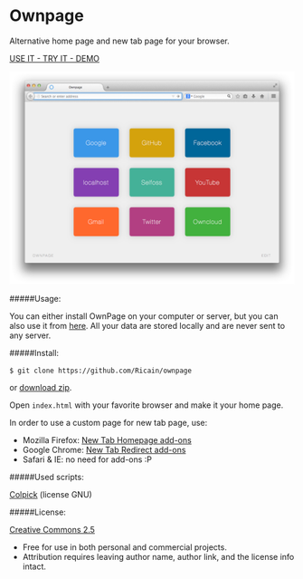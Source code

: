 # Ownpage

Alternative home page and new tab page for your browser.

[USE IT - TRY IT - DEMO](http://ricain.github.io/ownpage/)

![example](example.png)

#####Usage:

You can either install OwnPage on your computer or server, but you can also use it from [here](http://ricain.github.io/ownpage/). All your data are stored locally and are never sent to any server.

#####Install:

```
$ git clone https://github.com/Ricain/ownpage
```
or [download zip](https://github.com/Ricain/ownpage/archive/master.zip).

Open `index.html` with your favorite browser and make it your home page.

In order to use a custom page for new tab page, use:

- Mozilla Firefox: [New Tab Homepage add-ons](https://addons.mozilla.org/en-US/firefox/addon/new-tab-homepage/)
- Google Chrome: [New Tab Redirect add-ons](https://chrome.google.com/webstore/detail/new-tab-redirect/icpgjfneehieebagbmdbhnlpiopdcmna)
- Safari & IE: no need for add-ons :P

#####Used scripts:

[Colpick](http://colpick.com) (license GNU)

#####License:

[Creative Commons 2.5](http://creativecommons.org/licenses/by/2.5/)

- Free for use in both personal and commercial projects.
- Attribution requires leaving author name, author link, and the license info intact.
